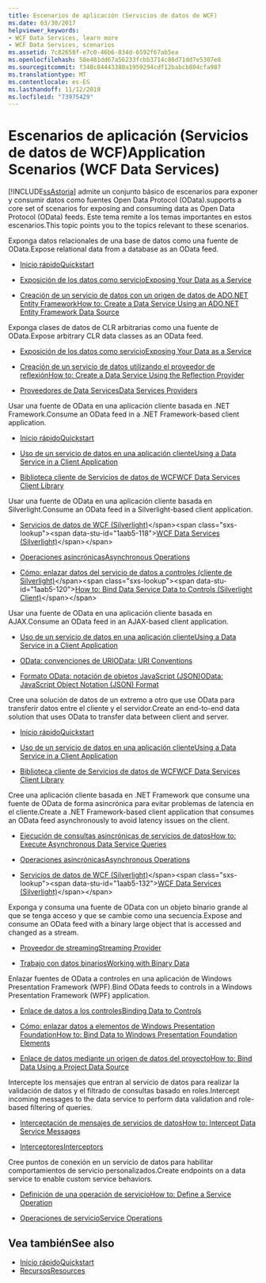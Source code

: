 ```yaml
---
title: Escenarios de aplicación (Servicios de datos de WCF)
ms.date: 03/30/2017
helpviewer_keywords:
- WCF Data Services, learn more
- WCF Data Services, scenarios
ms.assetid: 7c82658f-e7c0-46b6-834d-6592f67ab5ea
ms.openlocfilehash: 50e481dd67a56233fcbb3714c86d71dd7e5307e8
ms.sourcegitcommit: f348c84443380a1959294cdf12babcb804cfa987
ms.translationtype: MT
ms.contentlocale: es-ES
ms.lasthandoff: 11/12/2019
ms.locfileid: "73975429"
---
```

# <a name="application-scenarios-wcf-data-services"></a><span data-ttu-id="1aab5-102">Escenarios de aplicación (Servicios de datos de WCF)</span><span class="sxs-lookup"><span data-stu-id="1aab5-102">Application Scenarios (WCF Data Services)</span></span>

[!INCLUDE[ssAstoria](../../../../includes/ssastoria-md.md)] <span data-ttu-id="1aab5-103">admite un conjunto básico de escenarios para exponer y consumir datos como fuentes Open Data Protocol (OData).</span><span class="sxs-lookup"><span data-stu-id="1aab5-103">supports a core set of scenarios for exposing and consuming data as Open Data Protocol (OData) feeds.</span></span> <span data-ttu-id="1aab5-104">Este tema remite a los temas importantes en estos escenarios.</span><span class="sxs-lookup"><span data-stu-id="1aab5-104">This topic points you to the topics relevant to these scenarios.</span></span>

<span data-ttu-id="1aab5-105">Exponga datos relacionales de una base de datos como una fuente de OData.</span><span class="sxs-lookup"><span data-stu-id="1aab5-105">Expose relational data from a database as an OData feed.</span></span>

- [<span data-ttu-id="1aab5-106">Inicio rápido</span><span class="sxs-lookup"><span data-stu-id="1aab5-106">Quickstart</span></span>](quickstart-wcf-data-services.md)

- [<span data-ttu-id="1aab5-107">Exposición de los datos como servicio</span><span class="sxs-lookup"><span data-stu-id="1aab5-107">Exposing Your Data as a Service</span></span>](exposing-your-data-as-a-service-wcf-data-services.md)

- [<span data-ttu-id="1aab5-108">Creación de un servicio de datos con un origen de datos de ADO.NET Entity Framework</span><span class="sxs-lookup"><span data-stu-id="1aab5-108">How to: Create a Data Service Using an ADO.NET Entity Framework Data Source</span></span>](create-a-data-service-using-an-adonet-ef-data-wcf.md)

<span data-ttu-id="1aab5-109">Exponga clases de datos de CLR arbitrarias como una fuente de OData.</span><span class="sxs-lookup"><span data-stu-id="1aab5-109">Expose arbitrary CLR data classes as an OData feed.</span></span>

- [<span data-ttu-id="1aab5-110">Exposición de los datos como servicio</span><span class="sxs-lookup"><span data-stu-id="1aab5-110">Exposing Your Data as a Service</span></span>](exposing-your-data-as-a-service-wcf-data-services.md)

- [<span data-ttu-id="1aab5-111">Creación de un servicio de datos utilizando el proveedor de reflexión</span><span class="sxs-lookup"><span data-stu-id="1aab5-111">How to: Create a Data Service Using the Reflection Provider</span></span>](create-a-data-service-using-rp-wcf-data-services.md)

- [<span data-ttu-id="1aab5-112">Proveedores de Data Services</span><span class="sxs-lookup"><span data-stu-id="1aab5-112">Data Services Providers</span></span>](data-services-providers-wcf-data-services.md)

<span data-ttu-id="1aab5-113">Usar una fuente de OData en una aplicación cliente basada en .NET Framework.</span><span class="sxs-lookup"><span data-stu-id="1aab5-113">Consume an OData feed in a .NET Framework-based client application.</span></span>

- [<span data-ttu-id="1aab5-114">Inicio rápido</span><span class="sxs-lookup"><span data-stu-id="1aab5-114">Quickstart</span></span>](quickstart-wcf-data-services.md)

- [<span data-ttu-id="1aab5-115">Uso de un servicio de datos en una aplicación cliente</span><span class="sxs-lookup"><span data-stu-id="1aab5-115">Using a Data Service in a Client Application</span></span>](using-a-data-service-in-a-client-application-wcf-data-services.md)

- [<span data-ttu-id="1aab5-116">Biblioteca cliente de Servicios de datos de WCF</span><span class="sxs-lookup"><span data-stu-id="1aab5-116">WCF Data Services Client Library</span></span>](wcf-data-services-client-library.md)

<span data-ttu-id="1aab5-117">Usar una fuente de OData en una aplicación cliente basada en Silverlight.</span><span class="sxs-lookup"><span data-stu-id="1aab5-117">Consume an OData feed in a Silverlight-based client application.</span></span>

- <span data-ttu-id="1aab5-118">[Servicios de datos de WCF (Silverlight)](https://docs.microsoft.com/previous-versions/windows/silverlight/dotnet-windows-silverlight/cc838234(v=vs.95))</span><span class="sxs-lookup"><span data-stu-id="1aab5-118">[WCF Data Services (Silverlight)](https://docs.microsoft.com/previous-versions/windows/silverlight/dotnet-windows-silverlight/cc838234(v=vs.95))</span></span>

- [<span data-ttu-id="1aab5-119">Operaciones asincrónicas</span><span class="sxs-lookup"><span data-stu-id="1aab5-119">Asynchronous Operations</span></span>](asynchronous-operations-wcf-data-services.md)

- <span data-ttu-id="1aab5-120">[Cómo: enlazar datos del servicio de datos a controles (cliente de Silverlight)](https://docs.microsoft.com/previous-versions/dotnet/wcf-data-services/ee681614(v=vs.103))</span><span class="sxs-lookup"><span data-stu-id="1aab5-120">[How to: Bind Data Service Data to Controls (Silverlight Client)](https://docs.microsoft.com/previous-versions/dotnet/wcf-data-services/ee681614(v=vs.103))</span></span>

<span data-ttu-id="1aab5-121">Usar una fuente de OData en una aplicación cliente basada en AJAX.</span><span class="sxs-lookup"><span data-stu-id="1aab5-121">Consume an OData feed in an AJAX-based client application.</span></span>

- [<span data-ttu-id="1aab5-122">Uso de un servicio de datos en una aplicación cliente</span><span class="sxs-lookup"><span data-stu-id="1aab5-122">Using a Data Service in a Client Application</span></span>](using-a-data-service-in-a-client-application-wcf-data-services.md)

- [<span data-ttu-id="1aab5-123">OData: convenciones de URI</span><span class="sxs-lookup"><span data-stu-id="1aab5-123">OData: URI Conventions</span></span>](https://go.microsoft.com/fwlink/?LinkId=185564)

- [<span data-ttu-id="1aab5-124">Formato OData: notación de objetos JavaScript (JSON)</span><span class="sxs-lookup"><span data-stu-id="1aab5-124">OData: JavaScript Object Notation (JSON) Format</span></span>](https://go.microsoft.com/fwlink/?LinkId=185790)

<span data-ttu-id="1aab5-125">Cree una solución de datos de un extremo a otro que use OData para transferir datos entre el cliente y el servidor.</span><span class="sxs-lookup"><span data-stu-id="1aab5-125">Create an end-to-end data solution that uses OData to transfer data between client and server.</span></span>

- [<span data-ttu-id="1aab5-126">Inicio rápido</span><span class="sxs-lookup"><span data-stu-id="1aab5-126">Quickstart</span></span>](quickstart-wcf-data-services.md)

- [<span data-ttu-id="1aab5-127">Uso de un servicio de datos en una aplicación cliente</span><span class="sxs-lookup"><span data-stu-id="1aab5-127">Using a Data Service in a Client Application</span></span>](using-a-data-service-in-a-client-application-wcf-data-services.md)

- [<span data-ttu-id="1aab5-128">Biblioteca cliente de Servicios de datos de WCF</span><span class="sxs-lookup"><span data-stu-id="1aab5-128">WCF Data Services Client Library</span></span>](wcf-data-services-client-library.md)

<span data-ttu-id="1aab5-129">Cree una aplicación cliente basada en .NET Framework que consume una fuente de OData de forma asincrónica para evitar problemas de latencia en el cliente.</span><span class="sxs-lookup"><span data-stu-id="1aab5-129">Create a .NET Framework-based client application that consumes an OData feed asynchronously to avoid latency issues on the client.</span></span>

- [<span data-ttu-id="1aab5-130">Ejecución de consultas asincrónicas de servicios de datos</span><span class="sxs-lookup"><span data-stu-id="1aab5-130">How to: Execute Asynchronous Data Service Queries</span></span>](how-to-execute-asynchronous-data-service-queries-wcf-data-services.md)

- [<span data-ttu-id="1aab5-131">Operaciones asincrónicas</span><span class="sxs-lookup"><span data-stu-id="1aab5-131">Asynchronous Operations</span></span>](asynchronous-operations-wcf-data-services.md)

- <span data-ttu-id="1aab5-132">[Servicios de datos de WCF (Silverlight)](https://docs.microsoft.com/previous-versions/windows/silverlight/dotnet-windows-silverlight/cc838234(v=vs.95))</span><span class="sxs-lookup"><span data-stu-id="1aab5-132">[WCF Data Services (Silverlight)](https://docs.microsoft.com/previous-versions/windows/silverlight/dotnet-windows-silverlight/cc838234(v=vs.95))</span></span>

<span data-ttu-id="1aab5-133">Exponga y consuma una fuente de OData con un objeto binario grande al que se tenga acceso y que se cambie como una secuencia.</span><span class="sxs-lookup"><span data-stu-id="1aab5-133">Expose and consume an OData feed with a binary large object that is accessed and changed as a stream.</span></span>

- [<span data-ttu-id="1aab5-134">Proveedor de streaming</span><span class="sxs-lookup"><span data-stu-id="1aab5-134">Streaming Provider</span></span>](streaming-provider-wcf-data-services.md)

- [<span data-ttu-id="1aab5-135">Trabajo con datos binarios</span><span class="sxs-lookup"><span data-stu-id="1aab5-135">Working with Binary Data</span></span>](working-with-binary-data-wcf-data-services.md)

<span data-ttu-id="1aab5-136">Enlazar fuentes de OData a controles en una aplicación de Windows Presentation Framework (WPF).</span><span class="sxs-lookup"><span data-stu-id="1aab5-136">Bind OData feeds to controls in a Windows Presentation Framework (WPF) application.</span></span>

- [<span data-ttu-id="1aab5-137">Enlace de datos a los controles</span><span class="sxs-lookup"><span data-stu-id="1aab5-137">Binding Data to Controls</span></span>](binding-data-to-controls-wcf-data-services.md)

- [<span data-ttu-id="1aab5-138">Cómo: enlazar datos a elementos de Windows Presentation Foundation</span><span class="sxs-lookup"><span data-stu-id="1aab5-138">How to: Bind Data to Windows Presentation Foundation Elements</span></span>](bind-data-to-wpf-elements-wcf-data-services.md)

- [<span data-ttu-id="1aab5-139">Enlace de datos mediante un origen de datos del proyecto</span><span class="sxs-lookup"><span data-stu-id="1aab5-139">How to: Bind Data Using a Project Data Source</span></span>](how-to-bind-data-using-a-project-data-source-wcf-data-services.md)

<span data-ttu-id="1aab5-140">Intercepte los mensajes que entran al servicio de datos para realizar la validación de datos y el filtrado de consultas basado en roles.</span><span class="sxs-lookup"><span data-stu-id="1aab5-140">Intercept incoming messages to the data service to perform data validation and role-based filtering of queries.</span></span>

- [<span data-ttu-id="1aab5-141">Interceptación de mensajes de servicios de datos</span><span class="sxs-lookup"><span data-stu-id="1aab5-141">How to: Intercept Data Service Messages</span></span>](how-to-intercept-data-service-messages-wcf-data-services.md)

- [<span data-ttu-id="1aab5-142">Interceptores</span><span class="sxs-lookup"><span data-stu-id="1aab5-142">Interceptors</span></span>](interceptors-wcf-data-services.md)

<span data-ttu-id="1aab5-143">Cree puntos de conexión en un servicio de datos para habilitar comportamientos de servicio personalizados.</span><span class="sxs-lookup"><span data-stu-id="1aab5-143">Create endpoints on a data service to enable custom service behaviors.</span></span>

- [<span data-ttu-id="1aab5-144">Definición de una operación de servicio</span><span class="sxs-lookup"><span data-stu-id="1aab5-144">How to: Define a Service Operation</span></span>](how-to-define-a-service-operation-wcf-data-services.md)

- [<span data-ttu-id="1aab5-145">Operaciones de servicio</span><span class="sxs-lookup"><span data-stu-id="1aab5-145">Service Operations</span></span>](service-operations-wcf-data-services.md)

## <a name="see-also"></a><span data-ttu-id="1aab5-146">Vea también</span><span class="sxs-lookup"><span data-stu-id="1aab5-146">See also</span></span>

- [<span data-ttu-id="1aab5-147">Inicio rápido</span><span class="sxs-lookup"><span data-stu-id="1aab5-147">Quickstart</span></span>](quickstart-wcf-data-services.md)
- [<span data-ttu-id="1aab5-148">Recursos</span><span class="sxs-lookup"><span data-stu-id="1aab5-148">Resources</span></span>](wcf-data-services-resources.md)
